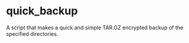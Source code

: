 # quick_backup
A script that makes a quick and simple TAR.GZ encrypted backup
            of the specified directories.
